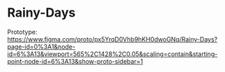 # Rainy-Days

Prototype:
https://www.figma.com/proto/px5YrqD0Vhb9hKH0dwoGNq/Rainy-Days?page-id=0%3A1&node-id=6%3A13&viewport=565%2C1428%2C0.05&scaling=contain&starting-point-node-id=6%3A13&show-proto-sidebar=1
